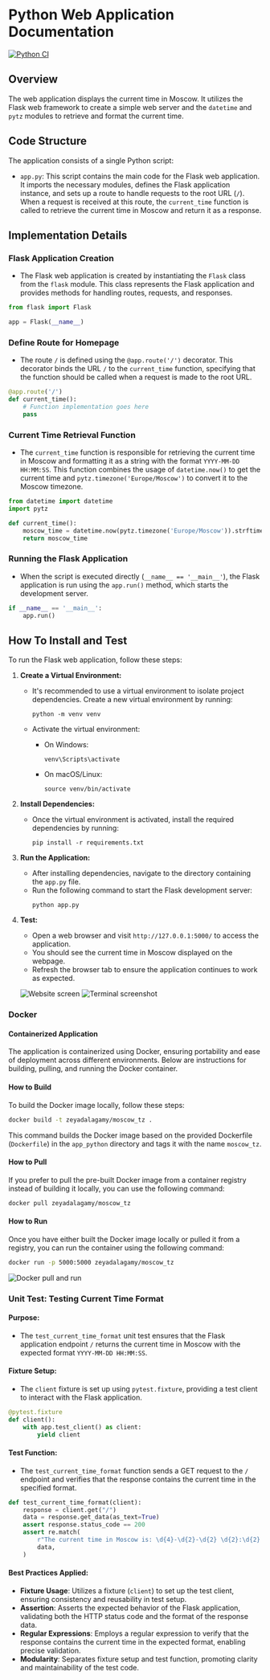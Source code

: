 # Python Web Application Documentation

[![Python CI](https://github.com/zeyadAjamy/S24-core-course-labs/actions/workflows/python-ci.yaml/badge.svg?branch=lab3)](https://github.com/zeyadAjamy/S24-core-course-labs/actions/workflows/python-ci.yaml)

## Overview

The web application displays the current time in Moscow. It utilizes the Flask web framework to create a simple web server and the `datetime` and `pytz` modules to retrieve and format the current time.

## Code Structure

The application consists of a single Python script:

- `app.py`: This script contains the main code for the Flask web application. It imports the necessary modules, defines the Flask application instance, and sets up a route to handle requests to the root URL (`/`). When a request is received at this route, the `current_time` function is called to retrieve the current time in Moscow and return it as a response.

## Implementation Details

### Flask Application Creation

- The Flask web application is created by instantiating the `Flask` class from the `flask` module. This class represents the Flask application and provides methods for handling routes, requests, and responses.

```python
from flask import Flask

app = Flask(__name__)
```

### Define Route for Homepage

- The route `/` is defined using the `@app.route('/')` decorator. This decorator binds the URL `/` to the `current_time` function, specifying that the function should be called when a request is made to the root URL.

```python
@app.route('/')
def current_time():
    # Function implementation goes here
    pass
```

### Current Time Retrieval Function

- The `current_time` function is responsible for retrieving the current time in Moscow and formatting it as a string with the format `YYYY-MM-DD HH:MM:SS`. This function combines the usage of `datetime.now()` to get the current time and `pytz.timezone('Europe/Moscow')` to convert it to the Moscow timezone.

```python
from datetime import datetime
import pytz

def current_time():
    moscow_time = datetime.now(pytz.timezone('Europe/Moscow')).strftime('%Y-%m-%d %H:%M:%S')
    return moscow_time
```

### Running the Flask Application

- When the script is executed directly (`__name__ == '__main__'`), the Flask application is run using the `app.run()` method, which starts the development server.

```python
if __name__ == '__main__':
    app.run()
```

## How To Install and Test

To run the Flask web application, follow these steps:

1. **Create a Virtual Environment:**

   - It's recommended to use a virtual environment to isolate project dependencies. Create a new virtual environment by running:

     ```
     python -m venv venv
     ```

   - Activate the virtual environment:

     - On Windows:

       ```
       venv\Scripts\activate
       ```

     - On macOS/Linux:

       ```
       source venv/bin/activate
       ```

2. **Install Dependencies:**

   - Once the virtual environment is activated, install the required dependencies by running:
     ```
     pip install -r requirements.txt
     ```

3. **Run the Application:**

   - After installing dependencies, navigate to the directory containing the `app.py` file.
   - Run the following command to start the Flask development server:
     ```
     python app.py
     ```

4. **Test:**

   - Open a web browser and visit `http://127.0.0.1:5000/` to access the application.
   - You should see the current time in Moscow displayed on the webpage.
   - Refresh the browser tab to ensure the application continues to work as expected.

   ![Website screen](./screenshots/test.png)
   ![Terminal screenshot](./screenshots/terminal.png)

### Docker

#### Containerized Application

The application is containerized using Docker, ensuring portability and ease of deployment across different environments. Below are instructions for building, pulling, and running the Docker container.

#### How to Build

To build the Docker image locally, follow these steps:

```bash
docker build -t zeyadalagamy/moscow_tz .
```

This command builds the Docker image based on the provided Dockerfile (`Dockerfile`) in the `app_python` directory and tags it with the name `moscow_tz`.

#### How to Pull

If you prefer to pull the pre-built Docker image from a container registry instead of building it locally, you can use the following command:

```bash
docker pull zeyadalagamy/moscow_tz
```

#### How to Run

Once you have either built the Docker image locally or pulled it from a registry, you can run the container using the following command:

```bash
docker run -p 5000:5000 zeyadalagamy/moscow_tz
```

![Docker pull and run](./screenshots/docker-pull-test-py.png)

### Unit Test: Testing Current Time Format

#### Purpose:

- The `test_current_time_format` unit test ensures that the Flask application endpoint `/` returns the current time in Moscow with the expected format `YYYY-MM-DD HH:MM:SS`.

#### Fixture Setup:

- The `client` fixture is set up using `pytest.fixture`, providing a test client to interact with the Flask application.

```python
@pytest.fixture
def client():
    with app.test_client() as client:
        yield client
```

#### Test Function:

- The `test_current_time_format` function sends a GET request to the `/` endpoint and verifies that the response contains the current time in the specified format.

```python
def test_current_time_format(client):
    response = client.get("/")
    data = response.get_data(as_text=True)
    assert response.status_code == 200
    assert re.match(
        r"The current time in Moscow is: \d{4}-\d{2}-\d{2} \d{2}:\d{2}:\d{2}",
        data,
    )
```

#### Best Practices Applied:

- **Fixture Usage**: Utilizes a fixture (`client`) to set up the test client, ensuring consistency and reusability in test setup.
- **Assertion**: Asserts the expected behavior of the Flask application, validating both the HTTP status code and the format of the response data.
- **Regular Expressions**: Employs a regular expression to verify that the response contains the current time in the expected format, enabling precise validation.
- **Modularity**: Separates fixture setup and test function, promoting clarity and maintainability of the test code.
